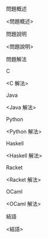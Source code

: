 問題概述

<問題概述>

問題說明

<問題說明>

問題解法

C

<C 解法>

Java

<Java 解法>

Python

<Python 解法>

Haskell

<Haskell 解法>

Racket

<Racket 解法>

OCaml

<OCaml 解法>

結語

<結語>
